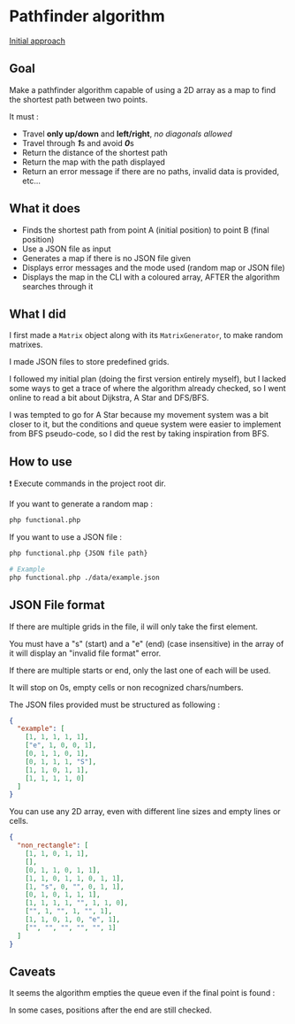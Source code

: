 # Pathfinder algorithm

[Initial approach](./information/initial.md)

## Goal

Make a pathfinder algorithm capable of using a 2D array as a map to find the shortest path between two points.

It must :

- Travel **only up/down** and **left/right**, *no diagonals allowed*
- Travel through ***1***s and avoid ***0***s
- Return the distance of the shortest path
- Return the map with the path displayed
- Return an error message if there are no paths, invalid data is provided, etc...

## What it does

- Finds the shortest path from point A (initial position) to point B (final position)
- Use a JSON file as input
- Generates a map if there is no JSON file given
- Displays error messages and the mode used (random map or JSON file)
- Displays the map in the CLI with a coloured array, AFTER the algorithm searches through it

## What I did

I first made a `Matrix` object along with its `MatrixGenerator`, to make random matrixes.

I made JSON files to store predefined grids.

I followed my initial plan (doing the first version entirely myself), but I lacked some ways to get a trace of where the algorithm already checked, so I went online to read a bit about Dijkstra, A Star and DFS/BFS.

I was tempted to go for A Star because my movement system was a bit closer to it, but the conditions and queue system were easier to implement from BFS pseudo-code, so I did the rest by taking inspiration from BFS.

## How to use

❗ Execute commands in the project root dir.

If you want to generate a random map :

```sh
php functional.php
```

If you want to use a JSON file :

```sh
php functional.php {JSON file path}

# Example
php functional.php ./data/example.json
```

## JSON File format

If there are multiple grids in the file, il will only take the first element.

You must have a "s" (start) and a "e" (end) (case insensitive) in the array of it will display an "invalid file format" error.

If there are multiple starts or end, only the last one of each will be used.

It will stop on 0s, empty cells or non recognized chars/numbers.

The JSON files provided must be structured as following :

```json
{
  "example": [
    [1, 1, 1, 1, 1],
    ["e", 1, 0, 0, 1],
    [0, 1, 1, 0, 1],
    [0, 1, 1, 1, "S"],
    [1, 1, 0, 1, 1],
    [1, 1, 1, 1, 0]
  ]
}
```

You can use any 2D array, even with different line sizes and empty lines or cells.

```json
{
  "non_rectangle": [
    [1, 1, 0, 1, 1],
    [],
    [0, 1, 1, 0, 1, 1],
    [1, 1, 0, 1, 1, 0, 1, 1],
    [1, "s", 0, "", 0, 1, 1],
    [0, 1, 0, 1, 1, 1],
    [1, 1, 1, 1, "", 1, 1, 0],
    ["", 1, "", 1, "", 1],
    [1, 1, 0, 1, 0, "e", 1],
    ["", "", "", "", "", 1]
  ]
}
```

## Caveats

It seems the algorithm empties the queue even if the final point is found :

In some cases, positions after the end are still checked.
